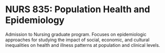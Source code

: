 # NURS 835: Population Health and Epidemiology

Admission to Nursing graduate program. Focuses on epidemiologic approaches for studying the impact of social, economic, and cultural inequalities on health and illness patterns at population and clinical levels.